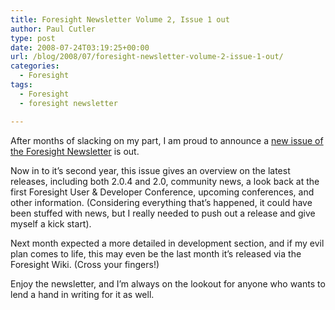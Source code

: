 ```yaml
---
title: Foresight Newsletter Volume 2, Issue 1 out
author: Paul Cutler
type: post
date: 2008-07-24T03:19:25+00:00
url: /blog/2008/07/foresight-newsletter-volume-2-issue-1-out/
categories:
  - Foresight
tags:
  - Foresight
  - foresight newsletter

---
```

After months of slacking on my part, I am proud to announce a [new issue of the Foresight Newsletter][1] is out.

Now in to it&#8217;s second year, this issue gives an overview on the latest releases, including both 2.0.4 and 2.0, community news, a look back at the first Foresight User & Developer Conference, upcoming conferences, and other information. (Considering everything that&#8217;s happened, it could have been stuffed with news, but I really needed to push out a release and give myself a kick start).

Next month expected a more detailed in development section, and if my evil plan comes to life, this may even be the last month it&#8217;s released via the Foresight Wiki. (Cross your fingers!)

Enjoy the newsletter, and I&#8217;m always on the lookout for anyone who wants to lend a hand in writing for it as well.

 [1]: https://wiki.foresightlinux.org//x/RYBU